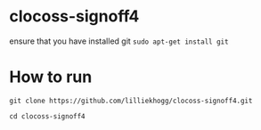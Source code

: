 # clocoss-signoff4

ensure that you have installed git
```sudo apt-get install git```

# How to run
``` git clone https://github.com/lilliekhogg/clocoss-signoff4.git ```
 
 
``` cd clocoss-signoff4 ```
  
